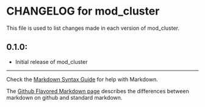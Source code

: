 # CHANGELOG for mod_cluster

This file is used to list changes made in each version of mod_cluster.

## 0.1.0:

* Initial release of mod_cluster

- - - 
Check the [Markdown Syntax Guide](http://daringfireball.net/projects/markdown/syntax) for help with Markdown.

The [Github Flavored Markdown page](http://github.github.com/github-flavored-markdown/) describes the differences between markdown on github and standard markdown.
